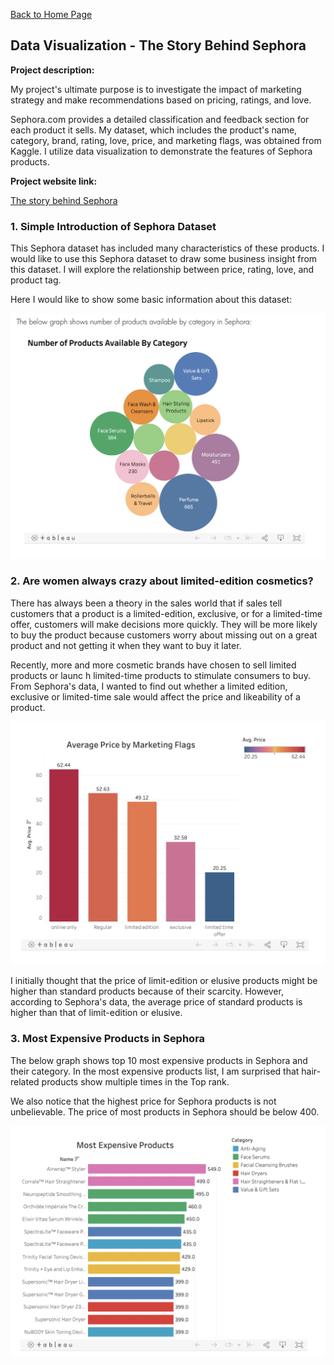 [Back to Home Page](../index.md)

## Data Visualization - The Story Behind Sephora

**Project description:**

My project's ultimate purpose is to investigate the impact of marketing strategy and make recommendations based on pricing, ratings, and love.

Sephora.com provides a detailed classification and feedback section for each product it sells. My dataset, which includes the product's name, category, brand, rating, love, price, and marketing flags, was obtained from Kaggle. I utilize data visualization to demonstrate the features of Sephora products.

**Project website link:**

[The story behind Sephora](https://iamzhidi.wixsite.com/website)

### 1. Simple Introduction of Sephora Dataset

This Sephora dataset has included many characteristics of these products. I would like to use this Sephora dataset to draw some business insight from this dataset. I will explore the relationship between price, rating, love, and product tag.

Here I would like to show some basic information about this dataset:

<img src="images/sephora_product_category.png"/>

### 2. Are women always crazy about limited-edition cosmetics?

There has always been a theory in the sales world that if sales tell customers that a product is a limited-edition, exclusive, or for a limited-time offer, customers will make decisions more quickly. They will be more likely to buy the product because customers worry about missing out on a great product and not getting it when they want to buy it later.

Recently, more and more cosmetic brands have chosen to sell limited products or launc h limited-time products to stimulate consumers to buy. From Sephora's data, I wanted to find out whether a limited edition, exclusive or limited-time sale would affect the price and likeability of a product.

<img src="images/sephora_product_price.png"/>

I initially thought that the price of limit-edition or elusive products might be higher than standard products because of their scarcity. However, according to Sephora's data, the average price of standard products is higher than that of limit-edition or elusive.

### 3. Most Expensive Products in Sephora

The below graph shows top 10 most expensive products in Sephora and their category. In the most expensive products list, I am surprised that hair-related products show multiple times in the Top rank.

We also notice that the highest price for Sephora products is not unbelievable. The price of most products in Sephora should be below 400.

<img src="images/sephora_most_expensive_product.png"/>
